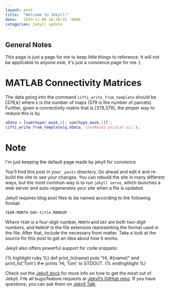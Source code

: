 ```yaml
---
layout: post
title:  "Welcome to Jekyll!"
date:   2019-11-06 16:50:35 -0600
categories: jekyll update
---
```

## General Notes

This page is just a page for me to keep little things to reference. It will not be applicable to anyone esle, it's just a convience page for me :)

# MATLAB Connectivity Matrices

The data going into the command `cifti_write_from_template` should be [379,k] where `k` is the number of maps (379 is the number of parcels). Further, given a connectivity matrix that is [379,379], the proper way to reduce this is by

```matlab
nData = [sum(hyper_mask,1); sum(hypo_mask,1)]';
cifti_write_from_template(g,nData,'connMask2.pscalar.nii');
```


# Note
I'm just keeping the default page made by jekyll for convience

You’ll find this post in your `_posts` directory. Go ahead and edit it and re-build the site to see your changes. You can rebuild the site in many different ways, but the most common way is to run `jekyll serve`, which launches a web server and auto-regenerates your site when a file is updated.

Jekyll requires blog post files to be named according to the following format:

`YEAR-MONTH-DAY-title.MARKUP`

Where `YEAR` is a four-digit number, `MONTH` and `DAY` are both two-digit numbers, and `MARKUP` is the file extension representing the format used in the file. After that, include the necessary front matter. Take a look at the source for this post to get an idea about how it works.

Jekyll also offers powerful support for code snippets:

{% highlight ruby %}
def print_hi(name)
  puts "Hi, #{name}"
end
print_hi('Tom')
#=> prints 'Hi, Tom' to STDOUT.
{% endhighlight %}

Check out the [Jekyll docs][jekyll-docs] for more info on how to get the most out of Jekyll. File all bugs/feature requests at [Jekyll’s GitHub repo][jekyll-gh]. If you have questions, you can ask them on [Jekyll Talk][jekyll-talk].

[jekyll-docs]: https://jekyllrb.com/docs/home
[jekyll-gh]:   https://github.com/jekyll/jekyll
[jekyll-talk]: https://talk.jekyllrb.com/
